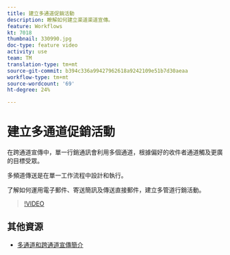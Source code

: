 ```yaml
---
title: 建立多通道促銷活動
description: 瞭解如何建立渠道渠道宣傳。
feature: Workflows
kt: 7018
thumbnail: 330990.jpg
doc-type: feature video
activity: use
team: TM
translation-type: tm+mt
source-git-commit: b394c336a99427962618a9242109e51b7d30aeaa
workflow-type: tm+mt
source-wordcount: '69'
ht-degree: 24%

---
```



# 建立多通道促銷活動

在跨通道宣傳中，單一行銷通訊會利用多個通道，根據偏好的收件者通道觸及更廣的目標受眾。

多頻道傳送是在單一工作流程中設計和執行。

了解如何運用電子郵件、寄送簡訊及傳送直接郵件，建立多管道行銷活動。

>[!VIDEO](https://video.tv.adobe.com/v/330990?quality=12)

## 其他資源

* [多通道和跨通道宣傳簡介](/help/orchestrating-campaigns/introduction-to-cross-and-multi-channel-campaigns.md)

